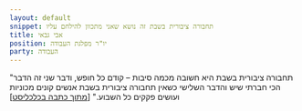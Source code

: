 ```yaml
---
layout: default
snippet: תחבורה ציבורית בשבת זה נושא שאני מתכוון להילחם עליו 
title: אבי גבאי
position: יו"ר מפלגת העבודה 
party: העבודה
---
```


"תחבורה ציבורית בשבת היא חשובה מכמה סיבות – קודם כל חופש, ודבר שני זה הדבר הכי חברתי שיש והדבר השלישי כשאין תחבורה ציבורית בשבת אנשים קונים מכוניות ועושים פקקים כל השבוע." [[מתוך כתבה בכלכליסט](https://www.calcalist.co.il/conference/articles/0,7340,L-3745723,00.html)]
